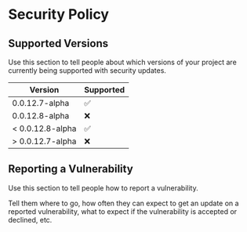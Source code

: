 # Security Policy

## Supported Versions

Use this section to tell people about which versions of your project are
currently being supported with security updates.

| Version | Supported          |
| ------- | ------------------ |
| 0.0.12.7-alpha | :white_check_mark: |
| 0.0.12.8-alpha | :x:                |
| < 0.0.12.8-alpha | :white_check_mark: |
| > 0.0.12.7-alpha | :x:                |

## Reporting a Vulnerability

Use this section to tell people how to report a vulnerability.

Tell them where to go, how often they can expect to get an update on a
reported vulnerability, what to expect if the vulnerability is accepted or
declined, etc.
